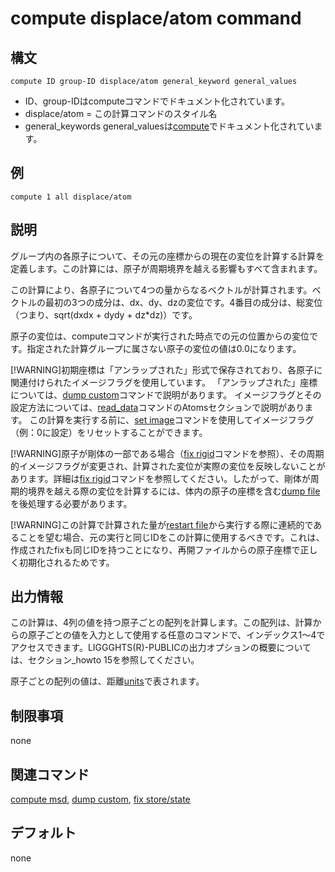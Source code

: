 # compute displace/atom command

## 構文
```
compute ID group-ID displace/atom general_keyword general_values
```

- ID、group-IDはcomputeコマンドでドキュメント化されています。
- displace/atom = この計算コマンドのスタイル名
- general_keywords general_valuesは[compute]()でドキュメント化されています。

## 例
```
compute 1 all displace/atom
```

## 説明
グループ内の各原子について、その元の座標からの現在の変位を計算する計算を定義します。この計算には、原子が周期境界を越える影響もすべて含まれます。

この計算により、各原子について4つの量からなるベクトルが計算されます。ベクトルの最初の3つの成分は、dx、dy、dzの変位です。4番目の成分は、総変位（つまり、sqrt(dxdx + dydy + dz*dz)）です。

原子の変位は、computeコマンドが実行された時点での元の位置からの変位です。指定された計算グループに属さない原子の変位の値は0.0になります。

[!WARNING]初期座標は「アンラップされた」形式で保存されており、各原子に関連付けられたイメージフラグを使用しています。 「アンラップされた」座標については、[dump custom]()コマンドで説明があります。 イメージフラグとその設定方法については、[read_data]()コマンドのAtomsセクションで説明があります。 この計算を実行する前に、[set image]()コマンドを使用してイメージフラグ（例：0に設定）をリセットすることができます。

[!WARNING]原子が剛体の一部である場合（[fix rigid]()コマンドを参照）、その周期的イメージフラグが変更され、計算された変位が実際の変位を反映しないことがあります。詳細は[fix rigid]()コマンドを参照してください。したがって、剛体が周期的境界を越える際の変位を計算するには、体内の原子の座標を含む[dump file]()を後処理する必要があります。

[!WARNING]この計算で計算された量が[restart file]()から実行する際に連続的であることを望む場合、元の実行と同じIDをこの計算に使用するべきです。これは、作成されたfixも同じIDを持つことになり、再開ファイルからの原子座標で正しく初期化されるためです。

## 出力情報
この計算は、4列の値を持つ原子ごとの配列を計算します。この配列は、計算からの原子ごとの値を入力として使用する任意のコマンドで、インデックス1〜4でアクセスできます。LIGGGHTS(R)-PUBLICの出力オプションの概要については、セクション_howto 15を参照してください。

原子ごとの配列の値は、距離[units]()で表されます。

## 制限事項
none

## 関連コマンド
[compute msd](), [dump custom](), [fix store/state]()

## デフォルト
none